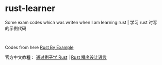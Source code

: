 <h1>rust-learner</h1>
<p>Some exam codes which was writen when I am learning rust | 学习 rust 时写的示例代码</p>
<br />
<p>Codes from here <a href="https://doc.rust-lang.org/stable/rust-by-example/index.html">Rust By Example</a>
<p>官方中文教程： <a href="https://rustwiki.org/zh-CN/rust-by-example/index.html">通过例子学 Rust</a> | <a href="https://rustwiki.org/zh-CN/book/title-page.html">Rust 程序设计语言</a><p>

